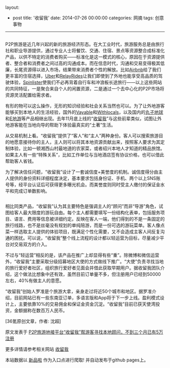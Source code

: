 layout: 
  - post 
title: '收留我' 
date: 2014-07-26 00:00:00 
categories: 网摘 
tags: 创意事物 
---

<p><img src="http://a.36krcnd.com/photo/2014/cf8309e732db2bd9adcb48e6c0e150e1.jpg" alt=""/></p>

<p>P2P旅游是近几年兴起的新的旅游经济形态。在大工业时代，旅游服务总是由旅行社和职业导游提供，通过专业人士将餐饮、交通、住宿、景点等资源整合成标准化产品，以供不特定的消费者购买——标准化是这一模式的核心，原因在于资源提供者、整合者和消费者之间过高的沟通成本。而在信息时代，沟通和交易变得极其低廉，长尾资源得以进入市场，结果带来消费者个性的解放。比如<a target="_blank" data-no-turbolink="true" href="http://www.36kr.com/p/208572.html">Airbnb</a>给了我们更丰富的住宿选择，<a target="_blank" data-no-turbolink="true" href="http://www.36kr.com/p/209644.html">Uber</a>和<a target="_blank" data-no-turbolink="true" href="http://www.36kr.com/p/136127.html">RelayRides</a>让我们即使到了外地也能享受高品质的驾驶体验，<a target="_blank" data-no-turbolink="true" href="http://www.36kr.com/p/156043.html">Spinlister</a>使我们不必再背着自行车和冲浪板长途旅行——以上这些网站的共同特征，一是聚合来自个人的闲置资源，二是通过一个去中心化的P2P市场将资源灵活配置给需求者。</p>

<p>有形的物可以这么操作，无形的知识经验和社会关系当然也可以。为了让外地游客能够买到本地人的生活经验，国外的<a target="_blank" data-no-turbolink="true" href="https://www.vayable.com/experiences/4656-lets-make-street-art-tour-of-los-angeles">Vayable</a>和<a target="_blank" data-no-turbolink="true" href="http://www.withlocals.com/">Withlocals</a>，以及国内的<a target="_blank" data-no-turbolink="true" href="http://www.36kr.com/p/205948.html">丸子地球</a>和<a target="_blank" data-no-turbolink="true" href="http://www.36kr.com/p/205810.html">E地游</a>等产品相继出现。去年11月底上线的“<a target="_blank" data-no-turbolink="true" href="http://www.shou65.com/">收留我</a>”与这些前辈类似，试图让外地游客能在当地向导的帮助下体验最真实的“土著”生活。</p>

<p>从交易机制上看。“收留我”提供了“客人”和“主人”两种身份。客人可以搜索旅游目的地愿意接待你的主人，主人则可以将其本地资源贡献出来，按照客人要求为其定制体验，比如一顿湘西山村最地道的农家菜，或者绍兴本地人才知道的精品旅馆。如果主人有一些“特殊关系”，比如工作单位与当地酒店签有协议价格，也可以借此帮助客人省钱。</p>

<p>为了解决信任问题，“收留我”设计了一套诚信度+美誉度的机制。诚信度得分由主人提供的身份资料详细程度决定，基本要求包括身份证、手机、两个以上SNS账号等，经平台认证后可获得更多曝光机会。而美誉度则同时受主人缴付的保证金水平和完成订单数影响。</p>

<p><img src="http://a.36krcnd.com/photo/2014/877277a6d47d3f4ffe274e8193695d87.jpg" alt=""/></p>

<p>相比同类产品，“收留我”认为其主要特色是强调主人的“顾问”而非“导游”角色，试图给客人最大限度的游玩自由。每个主人都需要填写一份结构化表单，包括服务项目、语言、费用等信息被详细约定。反映在客人一端，他们得到的不是一条固定的旅行线路，也不是丝毫没有规划的单纯陪游，而是一份可选的游玩菜单。客人像点菜一样选取主人提供的体验项目，既满足个性化需要，又不会造成主客人间反复沟通的困扰。可以说，“收留我”整个线上流程的设计都以轻运营为目标，尽量减少平台对交易双方的介入。</p>

<p>不过与“轻运营”相反的是，该产品在推广上却显得有些“重”。除微博和微信运营外，“收留我”主要采取分级招募地区大使的方式做线下推广。“大使”负责寻找当地的旅行爱好者社区，组织旅行爱好者见面会并借此获取早期用户。据收留我团队介绍，这个做法比想象中还有效，虽然目前订单量不多，但注册用户已经到50000左右，40%有做主人的意愿。</p>

<p>“收留我”创始人罗准是个旅游大拿，亲身走过将近50个城市和地区。据罗准介绍，目前网站已有一些东南亚订单，多语言版和App将于下一步上线。盈利模式设计上，主要依靠10%的交易佣金和保证金资金沉淀。“收留我”目前已获天使湾投资，金额据称在数百万人民币。</p>
					<p>[<span>36氪</span>原创文章，作者: 沈超]</p>
					<p></p>  



原文发表于 [P2P旅游地接平台“收留我”帮游客寻找本地顾问，不到三个月已有5万注册](http://www.36kr.com/p/209815.html)  

更多详情请参考相关网站 [收留我](http://www.shou65.com/)  

本站数据以 [新品啦](http://xinpinla.com/) 作为入口点进行爬取! 并自动发布于github pages上。  
